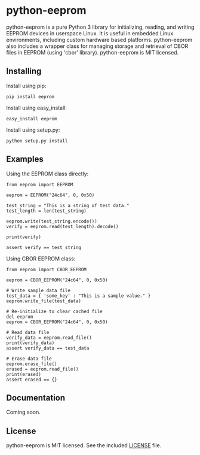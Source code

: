 # python-eeprom

python-eeprom is a pure Python 3 library for initializing, reading, and writing
EEPROM devices in userspace Linux. It is useful in embedded Linux environments,
including custom hardware based platforms. python-eeprom also includes a
wrapper class for managing storage and retrieval of CBOR files in EEPROM (using
'cbor' library). python-eeprom is MIT licensed.

## Installing

Install using pip:

```
pip install eeprom
```

Install using easy_install:

```
easy_install eeprom
```

Install using setup.py:

```
python setup.py install
```

## Examples

Using the EEPROM class directly:

```python3
from eeprom import EEPROM

eeprom = EEPROM("24c64", 0, 0x50)

test_string = "This is a string of test data."
test_length = len(test_string)

eeprom.write(test_string.encode())
verify = eeprom.read(test_length).decode()

print(verify)

assert verify == test_string
```

Using CBOR EEPROM class:

```python3
from eeprom import CBOR_EEPROM

eeprom = CBOR_EEPROM("24c64", 0, 0x50)

# Write sample data file
test_data = { 'some_key' : "This is a sample value." }
eeprom.write_file(test_data)

# Re-initialize to clear cached file
del eeprom
eeprom = CBOR_EEPROM("24c64", 0, 0x50)

# Read data file
verify_data = eeprom.read_file()
print(verify_data)
assert verify_data == test_data

# Erase data file
eeprom.erase_file()
erased = eeprom.read_file()
print(erased)
assert erased == {}
```

## Documentation

Coming soon.

## License

python-eeprom is MIT licensed. See the included [LICENSE](LICENSE) file.
